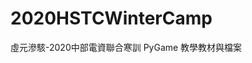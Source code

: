 # 2020HSTCWinterCamp
虛元滲駭-2020中部電資聯合寒訓 PyGame 教學教材與檔案

<!--講義 : https://hackmd.io/@UltraGeek/ryuS9iyy8 -->
